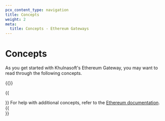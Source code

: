 ```yaml
---
pcx_content_type: navigation
title: Concepts
weight: 2
meta:
  title: Concepts - Ethereum Gateways
---
```


# Concepts

As you get started with Khulnasoft's Ethereum Gateway, you may want to read through the following concepts.

{{<directory-listing>}}

{{<Aside type="note">}}
For help with additional concepts, refer to the [Ethereum documentation](https://ethereum.org/).
{{</Aside>}}